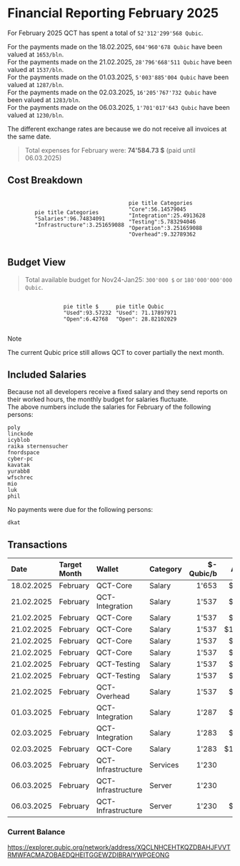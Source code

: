 # Financial Reporting February 2025
For February 2025 QCT has spent a total of `52'312'299'568 Qubic`.


For the payments made on the 18.02.2025, `604'960'678 Qubic` have been valued at `1653/bln`.<br>
For the payments made on the 21.02.2025, `28'796'668'511 Qubic` have been valued at `1537/bln`.<br>
For the payments made on the 01.03.2025, `5'003'885'004 Qubic` have been valued at `1287/bln`.<br>
For the payments made on the 02.03.2025,  `16'205'767'732 Qubic` have been valued at `1283/bln`.<br>
For the payments made on the 06.03.2025,  `1'701'017'643 Qubic` have been valued at `1230/bln`.<br>

The different exchange rates are because we do not receive all invoices at the same date.

> Total expenses for February were: **74'584.73 $** (paid until 06.03.2025)

## Cost Breakdown

<div style="display: flex; justify-content: center; align-items: center; gap: 10px;flex-wrap:wrap;">
<div>

 ```mermaid
pie title Categories
"Salaries":96.74834091
"Infrastructure":3.251659088

```

</div>
 <div>

 ```mermaid
pie title Categories
"Core":56.14579045
"Integration":25.4913628
"Testing":5.783294046
"Operation":3.251659088
"Overhead":9.32789362

```

 </div>
</div>

## Budget View
> Total available budget for Nov24-Jan25: `300'000 $` or `180'000'000'000 Qubic`.

<div style="display: flex; justify-content: center; align-items: center; gap: 10px;flex-wrap:wrap;">
<div>


```mermaid
pie title $
"Used":93.57232
"Open":6.42768
```

</div>
 <div>

```mermaid
pie title Qubic
"Used": 71.17897971
"Open": 28.82102029
```

 </div>
</div>

>[!NOTE] 
>The current Qubic price still allows QCT to cover partially the next month.

## Included Salaries
Because not all developers receive a fixed salary and they send reports on their worked hours, the monthly budget for salaries fluctuate.<br>
The above numbers include the salaries for February of the following persons:

```
poly
linckode
icyblob
raika sternensucher
fnordspace
cyber-pc
kavatak
yurabb8
wfschrec
mio
luk
phil
```

No payments were due for the following persons:

``` 
dkat
```


## Transactions


| Date       | Target Month | Wallet             | Category | $-Qubic/b |   Amount $ |   Amount Qubic | TX Link                                                                                            |
| :--------- | :----------- | :----------------- | :------- | --------: | ---------: | -------------: | -------------------------------------------------------------------------------------------------- |
| 18.02.2025 | February     | QCT-Core           | Salary   |     1'653 |  $1'000.00 |    604'960'678 | https://explorer.qubic.org/network/tx/myvbynvyhwhnvgkddrfwdofbbdxbpbfrblkjzvikffjoyuyfjrfghoaamfaa |
| 21.02.2025 | February     | QCT-Integration    | Salary   |     1'537 |  $4'000.00 |  2'602'472'349 | https://explorer.qubic.org/network/tx/ehespcjhixejtcxjhksjhmnsmgebzwoiopcgbxqbogstqzydnhycvadamaae |
| 21.02.2025 | February     | QCT-Core           | Salary   |     1'537 |  $3'000.00 |  1'951'854'262 | https://explorer.qubic.org/network/tx/ghlpiqocngnpeewsxhdflqwaianejpwrbdhjragkogbrbpoainflqxyeciqc |
| 21.02.2025 | February     | QCT-Core           | Salary   |     1'537 | $11'402.42 |  7'418'620'364 | https://explorer.qubic.org/network/tx/ghlpiqocngnpeewsxhdflqwaianejpwrbdhjragkogbrbpoainflqxyeciqc |
| 21.02.2025 | February     | QCT-Core           | Salary   |     1'537 |  $9'708.06 |  6'316'239'427 | https://explorer.qubic.org/network/tx/ghlpiqocngnpeewsxhdflqwaianejpwrbdhjragkogbrbpoainflqxyeciqc |
| 21.02.2025 | February     | QCT-Core           | Salary   |     1'537 |  $4'000.00 |  2'602'472'349 | https://explorer.qubic.org/network/tx/ghlpiqocngnpeewsxhdflqwaianejpwrbdhjragkogbrbpoainflqxyeciqc |
| 21.02.2025 | February     | QCT-Testing        | Salary   |     1'537 |  $3'150.00 |  2'049'446'975 | https://explorer.qubic.org/network/tx/tiglpyvqpsgjtbrjqdnkydfwnhkhcqmtztbtdveirdslywqxuqbnnoqgjmem |
| 21.02.2025 | February     | QCT-Testing        | Salary   |     1'537 |  $1'500.00 |    975'927'131 | https://explorer.qubic.org/network/tx/tiglpyvqpsgjtbrjqdnkydfwnhkhcqmtztbtdveirdslywqxuqbnnoqgjmem |
| 21.02.2025 | February     | QCT-Overhead       | Salary   |     1'537 |  $7'500.00 |  4'879'635'654 | https://explorer.qubic.org/network/tx/fmogwgncohllwgfrcgmslavvijibaifbnfqfqyuiuczqbjpgjhmzueuerrdg |
| 01.03.2025 | February     | QCT-Integration    | Salary   |     1'287 |  $6'440.00 |  5'003'885'004 | https://explorer.qubic.org/network/tx/hvahrocuncoveerjmyxunvnokghczgarlmlqicqcccorcyhvpqxqaivgmwvf |
| 02.03.2025 | February     | QCT-Integration    | Salary   |     1'283 |  $7'350.00 |  5'728'760'717 | https://explorer.qubic.org/network/tx/zjwiugkuruhxyblvabiybhpkezaercendgpxzfjjpfzssolgywxewmjachon |
| 02.03.2025 | February     | QCT-Core           | Salary   |     1'283 | $13'442.00 | 10'477'007'015 | https://explorer.qubic.org/network/tx/jehqiiuclpnhsdtngsqpjaezdijasuzahrignhznlflnbiindxilhksfyyzm |
| 06.03.2025 | February     | QCT-Infrastructure | Services |     1'230 |    $685.38 |    557'218'618 | https://explorer.qubic.org/network/tx/pxtzvtpvbllmhfgcwauxeihurakbizwvtbzraizfpaiydqphlhxewsoeqyki |
| 06.03.2025 | February     | QCT-Infrastructure | Server   |     1'230 |    $283.67 |    230'628'293 | https://explorer.qubic.org/network/tx/pxtzvtpvbllmhfgcwauxeihurakbizwvtbzraizfpaiydqphlhxewsoeqyki |
| 06.03.2025 | February     | QCT-Infrastructure | Server   |     1'230 |  $1'123.20 |    913'170'732 | https://explorer.qubic.org/network/tx/pxtzvtpvbllmhfgcwauxeihurakbizwvtbzraizfpaiydqphlhxewsoeqyki |

### Current Balance
https://explorer.qubic.org/network/address/XQCLNHCEHTKQZDBAHJFVVTRMWFACMAZOBAEDQHEITGGEWZDIBRAIYWPGEONG